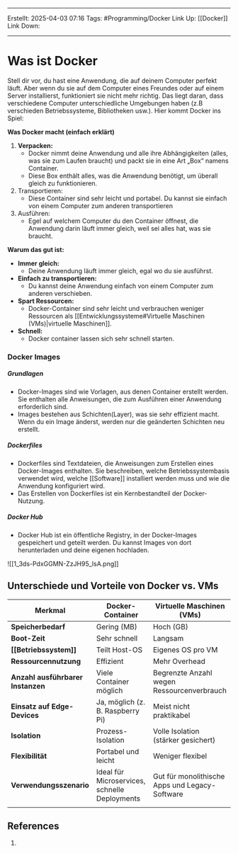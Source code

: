
--- 
Erstellt: 2025-04-03    07:16 
Tags: #Programming/Docker 
Link Up: [[Docker]]
Link Down:

--- 
# Was ist Docker 
Stell dir vor, du hast eine Anwendung, die auf deinem Computer perfekt läuft. Aber wenn du sie auf dem Computer eines Freundes oder auf einem Server installierst, funktioniert sie nicht mehr richtig. Das liegt daran, dass verschiedene Computer unterschiedliche Umgebungen haben (z.B verschieden Betriebssysteme, Bibliotheken usw.).
Hier kommt Docker ins Spiel:

**Was Docker macht (einfach erklärt)**
1. **Verpacken:**
	- Docker nimmt deine Anwendung und alle ihre Abhängigkeiten (alles, was sie zum Laufen braucht) und packt sie in eine Art „Box“ namens Container.
	- Diese Box enthält alles, was die Anwendung benötigt, um überall gleich zu funktionieren.
2. Transportieren:
	- Diese Container sind sehr leicht und portabel. Du kannst sie einfach von einem Computer zum anderen transportieren
3. Ausführen:
	- Egel auf welchem Computer du den Container öffnest, die Anwendung darin läuft immer gleich, weil sei alles hat, was sie braucht.

**Warum das gut ist:**
- **Immer gleich:**
    - Deine Anwendung läuft immer gleich, egal wo du sie ausführst.
- **Einfach zu transportieren:**
    - Du kannst deine Anwendung einfach von einem Computer zum anderen verschieben.
- **Spart Ressourcen:**
    - Docker-Container sind sehr leicht und verbrauchen weniger Ressourcen als [[Entwicklungssysteme#Virtuelle Maschinen (VMs)|virtuelle Maschinen]].
- **Schnell:**
    - Docker container lassen sich sehr schnell starten.

### Docker Images
##### Grundlagen
- Docker-Images sind wie Vorlagen, aus denen Container erstellt werden. Sie enthalten alle Anweisungen, die zum Ausführen einer Anwendung erforderlich sind.
- Images bestehen aus Schichten(Layer), was sie sehr effizient macht. Wenn du ein Image änderst, werden nur die geänderten Schichten neu erstellt.
##### Dockerfiles
- Dockerfiles sind Textdateien, die Anweisungen zum Erstellen eines Docker-Images enthalten. Sie beschreiben, welche Betriebssystembasis verwendet wird, welche [[Software]] installiert werden muss und wie die Anwendung konfiguriert wird.
- Das Erstellen von Dockerfiles ist ein Kernbestandteil der Docker-Nutzung.
##### Docker Hub
- Docker Hub ist ein öffentliche Registry, in der Docker-Images gespeichert und geteilt werden. Du kannst Images von dort herunterladen und deine eigenen hochladen.

![[1_3ds-PdxGGMN-ZzJH95_lsA.png]]
## Unterschiede und Vorteile von Docker vs. VMs

| Merkmal                           | Docker-Container                              | Virtuelle Maschinen (VMs)                      |
| --------------------------------- | --------------------------------------------- | ---------------------------------------------- |
| **Speicherbedarf**                | Gering (MB)                                   | Hoch (GB)                                      |
| **Boot-Zeit**                     | Sehr schnell                                  | Langsam                                        |
| **[[Betriebssystem]]**            | Teilt Host-OS                                 | Eigenes OS pro VM                              |
| **Ressourcennutzung**             | Effizient                                     | Mehr Overhead                                  |
| **Anzahl ausführbarer Instanzen** | Viele Container möglich                       | Begrenzte Anzahl wegen Ressourcenverbrauch     |
| **Einsatz auf Edge-Devices**      | Ja, möglich (z. B. Raspberry Pi)              | Meist nicht praktikabel                        |
| **Isolation**                     | Prozess-Isolation                             | Volle Isolation (stärker gesichert)            |
| **Flexibilität**                  | Portabel und leicht                           | Weniger flexibel                               |
| **Verwendungsszenario**           | Ideal für Microservices, schnelle Deployments | Gut für monolithische Apps und Legacy-Software |
|                                   |                                               |                                                |

## References
1. 

